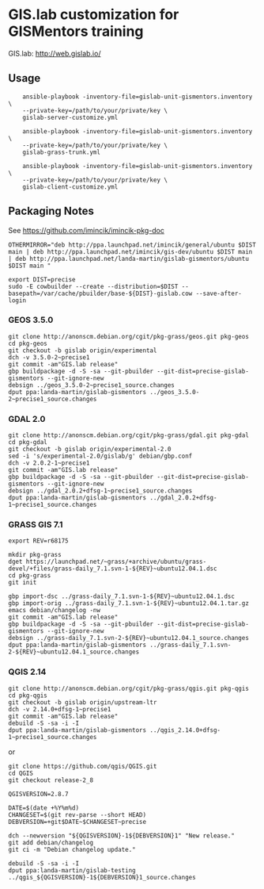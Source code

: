 # GIS.lab customization for GISMentors training

GIS.lab: http://web.gislab.io/

## Usage

        ansible-playbook -inventory-file=gislab-unit-gismentors.inventory \
        --private-key=/path/to/your/private/key \
        gislab-server-customize.yml
   
        ansible-playbook -inventory-file=gislab-unit-gismentors.inventory \
        --private-key=/path/to/your/private/key \
        gislab-grass-trunk.yml
   
        ansible-playbook -inventory-file=gislab-unit-gismentors.inventory \
        --private-key=/path/to/your/private/key \
        gislab-client-customize.yml

## Packaging Notes

See https://github.com/imincik/imincik-pkg-doc

    OTHERMIRROR="deb http://ppa.launchpad.net/imincik/general/ubuntu $DIST main | deb http://ppa.launchpad.net/imincik/gis-dev/ubuntu $DIST main | deb http://ppa.launchpad.net/landa-martin/gislab-gismentors/ubuntu $DIST main "
    
    export DIST=precise
    sudo -E cowbuilder --create --distribution=$DIST --basepath=/var/cache/pbuilder/base-${DIST}-gislab.cow --save-after-login

### GEOS 3.5.0

    git clone http://anonscm.debian.org/cgit/pkg-grass/geos.git pkg-geos
    cd pkg-geos
    git checkout -b gislab origin/experimental
    dch -v 3.5.0-2~precise1
    git commit -am"GIS.lab release"
    gbp buildpackage -d -S -sa --git-pbuilder --git-dist=precise-gislab-gismentors --git-ignore-new
    debsign ../geos_3.5.0-2~precise1_source.changes
    dput ppa:landa-martin/gislab-gismentors ../geos_3.5.0-2~precise1_source.changes
    
### GDAL 2.0

    git clone http://anonscm.debian.org/cgit/pkg-grass/gdal.git pkg-gdal
    cd pkg-gdal
    git checkout -b gislab origin/experimental-2.0
    sed -i 's/experimental-2.0/gislab/g' debian/gbp.conf
    dch -v 2.0.2-1~precise1
    git commit -am"GIS.lab release"
    gbp buildpackage -d -S -sa --git-pbuilder --git-dist=precise-gislab-gismentors --git-ignore-new
    debsign ../gdal_2.0.2+dfsg-1~precise1_source.changes
    dput ppa:landa-martin/gislab-gismentors ../gdal_2.0.2+dfsg-1~precise1_source.changes

### GRASS GIS 7.1

    export REV=r68175
    
    mkdir pkg-grass
    dget https://launchpad.net/~grass/+archive/ubuntu/grass-devel/+files/grass-daily_7.1.svn-1-${REV}~ubuntu12.04.1.dsc
    cd pkg-grass
    git init
        
    gbp import-dsc ../grass-daily_7.1.svn-1-${REV}~ubuntu12.04.1.dsc
    gbp import-orig ../grass-daily_7.1.svn-1-${REV}~ubuntu12.04.1.tar.gz
    emacs debian/changelog -nw
    git commit -am"GIS.lab release"
    gbp buildpackage -d -S -sa --git-pbuilder --git-dist=precise-gislab-gismentors --git-ignore-new
    debsign ../grass-daily_7.1.svn-2-${REV}~ubuntu12.04.1_source.changes
    dput ppa:landa-martin/gislab-gismentors ../grass-daily_7.1.svn-2-${REV}~ubuntu12.04.1_source.changes

### QGIS 2.14

    git clone http://anonscm.debian.org/cgit/pkg-grass/qgis.git pkg-qgis
    cd pkg-qgis
    git checkout -b gislab origin/upstream-ltr
    dch -v 2.14.0+dfsg-1~precise1
    git commit -am"GIS.lab release"
    debuild -S -sa -i -I
    dput ppa:landa-martin/gislab-gismentors ../qgis_2.14.0+dfsg-1~precise1_source.changes

or

    git clone https://github.com/qgis/QGIS.git
    cd QGIS
    git checkout release-2_8

    QGISVERSION=2.8.7

    DATE=$(date +%Y%m%d)
    CHANGESET=$(git rev-parse --short HEAD)
    DEBVERSION=+git$DATE~$CHANGESET~precise

    dch --newversion "${QGISVERSION}-1${DEBVERSION}1" "New release."
    git add debian/changelog
    git ci -m "Debian changelog update."

    debuild -S -sa -i -I
    dput ppa:landa-martin/gislab-testing ../qgis_${QGISVERSION}-1${DEBVERSION}1_source.changes
    
